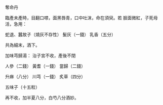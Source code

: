 奪命丹

臨產未產時，目翻口噤，面黑唇青，口中吐沫，命在須臾。若 臉面微紅，子死母活，急用： 

蛇退、蠶故子（燒灰不存性） 髮灰（一錢） 乳香（五分） 

共為細末，酒下。

加味芎歸湯： 治子宮不收，產後不閉

人參（二錢） 黃耆（一錢） 當歸（二錢） 

升麻（八分） 川芎（一錢） 炙草（四分） 

五味子（十五粒）

再不收，加半夏八分，白芍八分酒妙。 

